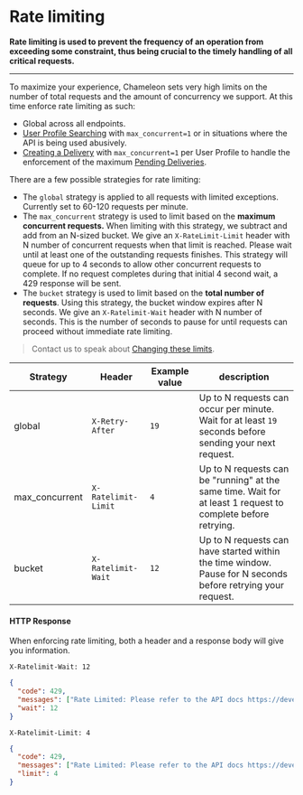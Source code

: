 # Rate limiting

**Rate limiting is used to prevent the frequency of an operation from exceeding some constraint, thus being crucial to the timely handling of all critical requests.**

---


To maximize your experience, Chameleon sets very high limits on the number of total requests and the amount of concurrency we support. At this time enforce rate limiting as such:

- Global across all endpoints.
- [User Profile Searching](apis/profiles-search.md) with `max_concurrent=1` or in situations where the API is being used abusively.
- [Creating a Delivery](apis/deliveries.md) with `max_concurrent=1` per User Profile to handle the enforcement of the maximum [Pending Deliveries](apis/deliveries.md?id=limits).

There are a few possible strategies for rate limiting:

- The `global` strategy is applied to all requests with limited exceptions. Currently set to 60-120 requests per minute.
- The `max_concurrent` strategy is used to limit based on the **maximum concurrent requests.** When limiting with this strategy, we subtract and add from an N-sized bucket. We give an `X-RateLimit-Limit` header with N number of concurrent requests when that limit is reached. Please wait until at least one of the outstanding requests finishes. This strategy will queue for up to 4 seconds to allow other concurrent requests to complete. If no request completes during that initial 4 second wait, a 429 response will be sent.
- The `bucket` strategy is used to limit based on the **total number of requests**. Using this strategy, the bucket window expires after N seconds. We give an `X-Ratelimit-Wait` header with N number of seconds. This is the number of seconds to pause for until requests can proceed without immediate rate limiting.

> Contact us to speak about [Changing these limits](https://app.trychameleon.com/help).


| Strategy       | Header              | Example value | description                                                  |
| -------------- | ------------------- | ------------- | ------------------------------------------------------------ |
| global         | `X-Retry-After`     | `19`          | Up to N requests can occur per minute. Wait for at least `19` seconds before sending your next request. |
| max_concurrent | `X-Ratelimit-Limit` | `4`           | Up to N requests can be "running" at the same time. Wait for at least 1 request to complete before retrying. |
| bucket         | `X-Ratelimit-Wait`  | `12`          | Up to N requests can have started within the time window. Pause for N seconds before retrying your request. |



#### HTTP Response

When enforcing rate limiting, both a header and a response body will give you information.

```text
X-Ratelimit-Wait: 12
```

```json
{
  "code": 429,
  "messages": ["Rate Limited: Please refer to the API docs https://developers.trychameleon.com/#/concepts/rate-limiting for more information"],
  "wait": 12
}
```

```text
X-Ratelimit-Limit: 4
```

```json
{
  "code": 429,
  "messages": ["Rate Limited: Please refer to the API docs https://developers.trychameleon.com/#/concepts/rate-limiting for more information"],
  "limit": 4
}
```

